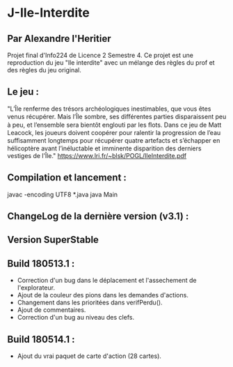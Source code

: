 # J-Ile-Interdite
## Par Alexandre l'Heritier
Projet final d'Info224 de Licence 2 Semestre 4.
Ce projet est une reproduction du jeu "Ile interdite" avec un mélange des règles du prof et des règles du jeu original.

## Le jeu :
"L’Île renferme des trésors archéologiques inestimables, que vous êtes venus récupérer. Mais l’Île sombre, ses diﬀérentes parties disparaissent peu à peu, et l’ensemble sera bientôt englouti par les ﬂots. Dans ce jeu de Matt Leacock, les joueurs doivent coopérer pour ralentir la progression de l’eau suﬃsamment longtemps pour récupérer quatre artefacts et s’échapper en hélicoptère avant l’inéluctable et imminente disparition des derniers vestiges de l’Île."
https://www.lri.fr/~blsk/POGL/IleInterdite.pdf

## Compilation et lancement :
javac -encoding UTF8 *.java
java Main

## ChangeLog de la dernière version (v3.1) : 
## Version SuperStable
## Build 180513.1 :
- Correction d'un bug dans le déplacement et l'assechement de l'explorateur.
- Ajout de la couleur des pions dans les demandes d'actions.
- Changement dans les prioritées dans verifPerdu().
- Ajout de commentaires.
- Correction d'un bug au niveau des clefs.

## Build 180514.1 :
- Ajout du vrai paquet de carte d'action (28 cartes).
